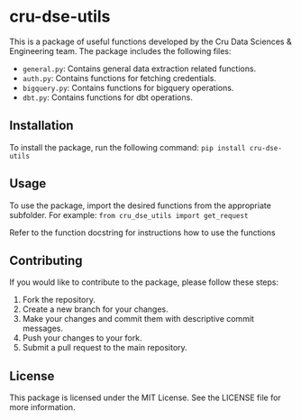 
# cru-dse-utils
This is a package of useful functions developed by the Cru Data Sciences & Engineering team. The package includes the following files:

- `general.py`: Contains general data extraction related functions.
- `auth.py`: Contains functions for fetching credentials. 
- `bigquery.py`: Contains functions for bigquery operations.
- `dbt.py`: Contains functions for dbt operations.

## Installation
To install the package, run the following command:
`pip install cru-dse-utils`

## Usage
To use the package, import the desired functions from the appropriate subfolder. For example:
`from cru_dse_utils import get_request` 

Refer to the function docstring for instructions how to use the functions

## Contributing
If you would like to contribute to the package, please follow these steps:

1. Fork the repository.
2. Create a new branch for your changes.
3. Make your changes and commit them with descriptive commit messages.
4. Push your changes to your fork.
5. Submit a pull request to the main repository.

## License
This package is licensed under the MIT License. See the LICENSE file for more information.

